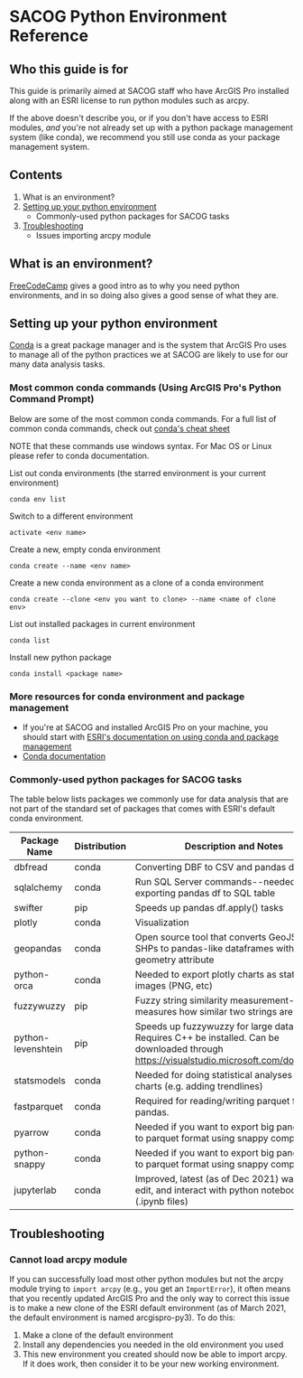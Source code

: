 # SACOG Python Environment Reference



## Who this guide is for

This guide is primarily aimed at SACOG staff who have ArcGIS Pro installed along with an ESRI license to run python modules such as arcpy.

If the above doesn't describe you, or if you don't have access to ESRI modules, *and* you're not already set up with a python package management system (like conda), we recommend you still use conda as your package management system.

## Contents

1. What is an environment?
2. [Setting up your python environment](#Setting-up-your-python-environment)
    * Commonly-used python packages for SACOG tasks
3. [Troubleshooting](#Troubleshooting)
    * Issues importing arcpy module

## What is an environment?
[FreeCodeCamp](https://www.freecodecamp.org/news/why-you-need-python-environments-and-how-to-manage-them-with-conda-85f155f4353c/) gives a good intro as to why you need python environments, and in so doing also gives a good sense of what they are.

## Setting up your python environment
[Conda](https://docs.conda.io/en/latest/) is a great package manager and is the system that ArcGIS Pro uses to manage all of the python practices we at SACOG are likely to use for our many data analysis tasks. 

### Most common conda commands (Using ArcGIS Pro's Python Command Prompt)
Below are some of the most common conda commands. For a full list of common conda commands, check out [conda's cheat sheet](https://docs.conda.io/projects/conda/en/4.6.0/_downloads/52a95608c49671267e40c689e0bc00ca/conda-cheatsheet.pdf)

NOTE that these commands use windows syntax. For Mac OS or Linux please refer to conda documentation.

List out conda environments (the starred environment is your current environment)

`conda env list`




Switch to a different environment

`activate <env name>`



Create a new, empty conda environment

`conda create --name <env name>`




Create a new conda environment as a clone of a conda environment

`conda create --clone <env you want to clone> --name <name of clone env>`



List out installed packages in current environment

`conda list`




Install new python package

`conda install <package name>`




### More resources for conda environment and package management

*  If you're at SACOG and installed ArcGIS Pro on your machine, you should start with [ESRI's documentation on using conda and package management](https://developers.arcgis.com/python/guide/understanding-conda/)
*  [Conda documentation](https://docs.conda.io/projects/conda/en/latest/user-guide/index.html)



### Commonly-used python packages for SACOG tasks
The table below lists packages we commonly use for data analysis that are not part of the standard set of packages that comes with ESRI's default conda environment.

| Package Name       | Distribution | Description and Notes                                        |
| ------------------ | ------------ | ------------------------------------------------------------ |
| dbfread            | conda        | Converting DBF to CSV and pandas df                          |
| sqlalchemy         | conda        | Run SQL Server commands--needed for exporting pandas df to SQL table |
| swifter            | pip          | Speeds up pandas df.apply() tasks                            |
| plotly             | conda        | Visualization                                                |
| geopandas          | conda        | Open source tool that converts GeoJSON and SHPs to pandas-like dataframes with geometry attribute |
| python-orca        | conda        | Needed to export plotly charts as static images (PNG, etc)   |
| fuzzywuzzy         | pip          | Fuzzy string similarity measurement--measures how similar two strings are |
| python-levenshtein | pip          | Speeds up fuzzywuzzy for large data sets. Requires C++ be installed. Can be downloaded through https://visualstudio.microsoft.com/downloads/ |
| statsmodels        | conda        | Needed for doing statistical analyses of plotly charts (e.g. adding trendlines) |
| fastparquet        | conda        | Required for reading/writing parquet files with pandas.      |
| pyarrow            | conda        | Needed if you want to export big pandas dfs to parquet format using snappy compression |
| python-snappy      | conda        | Needed if you want to export big pandas dfs to parquet format using snappy compression |
| jupyterlab         | conda        | Improved, latest (as of Dec 2021) way to load, edit, and interact with python notebooks (.ipynb files) |





## Troubleshooting

### Cannot load arcpy module
If you can successfully load most other python modules but not the arcpy module trying to `import arcpy` (e.g., you get an `ImportError`), it often means that you recently updated ArcGIS Pro and the only way to correct this issue is to make a new clone of the ESRI default environment (as of March 2021, the default environment is named arcgispro-py3). To do this:

1. Make a clone of the default environment
2. Install any dependencies you needed in the old environment you used
3. This new environment you created should now be able to import arcpy. If it does work, then consider it to be your new working environment.

